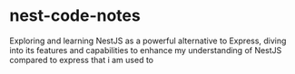 # nest-code-notes
Exploring and learning NestJS as a powerful alternative to Express, diving into its features and capabilities to enhance my understanding of NestJS compared to express that i am used to